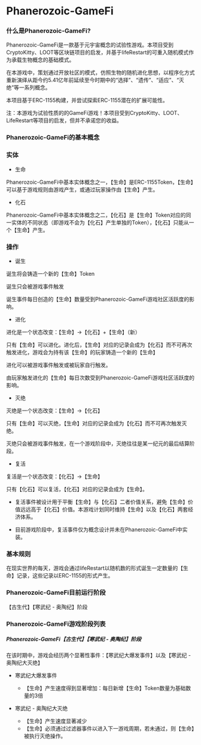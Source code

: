 # Phanerozoic-GameFi

### 什么是Phanerozoic-GameFi?

Phanerozoic-GameFi是一款基于元宇宙概念的试验性游戏。本项目受到CryptoKitty、LOOT等区块链项目的启发，并基于lifeRestart的可重入随机模式作为承载生物概念的基础模式。

在本游戏中，策划通过开放社区的模式，仿照生物的随机进化思想，以程序化方式重新演绎从距今约5.41亿年前延续至今时期中的“选择”、“遗传”、“适应”、“灭绝”等一系列概念。

本项目基于ERC-1155构建，并尝试探索ERC-1155潜在的扩展可能性。

注：本游戏为试验性质的的GameFi游戏！本项目受到CryptoKitty、LOOT、LifeRestart等项目的启发，但并不承诺您的收益。

### Phanerozoic-GameFi的基本概念

### 实体

* 生命

Phanerozoic-GameFi中基本实体概念之一，【生命】是ERC-1155Token，【生命】可以基于游戏规则由游戏产生，或通过玩家操作由【生命】产生。

* 化石

Phanerozoic-GameFi中基本实体概念之二，【化石】是【生命】Token对应的同一实体的不同状态（即游戏不会为【化石】产生单独的Token），【化石】只能从一个【生命】产生。

### 操作

* 诞生

诞生将会铸造一个新的【生命】Token

诞生只会被游戏事件触发

诞生事件每日创造的【生命】数量受到Phanerozoic-GameFi游戏社区活跃度的影响。

* 进化

进化是一个状态改变：【生命】->【化石】+【生命】（新）

只有【生命】可以进化。进化后，【生命】对应的记录会成为【化石】而不可再次触发进化，游戏会为持有该【生命】的玩家铸造一个新的【生命】

进化可以被游戏事件触发或被玩家自行触发。

由玩家触发进化的【生命】每日次数受到Phanerozoic-GameFi游戏社区活跃度的影响。

* 灭绝

灭绝是一个状态改变：【生命】->【化石】

只有【生命】可以灭绝，【生命】对应的记录会成为【化石】而不可再次触发灭绝。

灭绝只会被游戏事件触发，在一个游戏阶段中，灭绝往往是某一纪元的最后结算阶段。

* 复活

复活是一个状态改变：【化石】->【生命】

只有【化石】可以复活，【化石】对应的记录会成为【生命】。

* 复活事件被设计用于平衡【生命】与【化石】二者价值关系，避免【生命】价值远远高于【化石】价值。本游戏计划同时维持【生命】以及【化石】两套经济体系。

* 目前游戏阶段中，复活事件仅为概念设计并未在Phanerozoic-GameFi中实装。


### 基本规则

在现实世界的每天，游戏会通过lifeRestart以随机数的形式诞生一定数量的【生命】记录，这些记录以ERC-1155的形式产生。

### Phanerozoic-GameFi目前运行阶段

【古生代】【寒武纪 - 奥陶纪】阶段

### Phanerozoic-GameFi游戏阶段列表

##### Phanerozoic-GameFi【古生代】【寒武纪 - 奥陶纪】阶段

在该时期中，游戏会经历两个显著性事件：【寒武纪大爆发事件】以及【寒武纪 - 奥陶纪大灭绝】

* 寒武纪大爆发事件

  - 【生命】产生速度得到显著增加：每日新增【生命】Token数量为基础数量的3倍

* 寒武纪 - 奥陶纪大灭绝

  - 【生命】产生速度显著减少
  - 【生命】必须通过过滤器事件以进入下一游戏周期，若未通过，则【生命】被执行灭绝操作。
